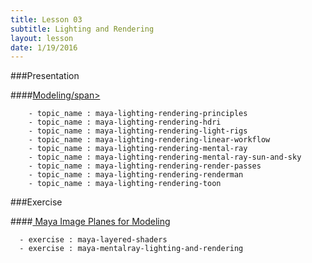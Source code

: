 ```yaml
---
title: Lesson 03
subtitle: Lighting and Rendering
layout: lesson
date: 1/19/2016
---
```


###Presentation

####<a href="/3d-digital-art-and-design--oer/presentations/modeling.html"><span class="exercise-title">Modeling/span></a>

        - topic_name : maya-lighting-rendering-principles
        - topic_name : maya-lighting-rendering-hdri
        - topic_name : maya-lighting-rendering-light-rigs
        - topic_name : maya-lighting-rendering-linear-workflow
        - topic_name : maya-lighting-rendering-mental-ray
        - topic_name : maya-lighting-rendering-mental-ray-sun-and-sky
        - topic_name : maya-lighting-rendering-render-passes
        - topic_name : maya-lighting-rendering-renderman
        - topic_name : maya-lighting-rendering-toon

###Exercise

####<a href="/3d-digital-art-and-design--oer/exercises/maya-image-planes-for-modeling/maya-image-planes-for-modeling.html"><span class="exercise-title"> Maya Image Planes for Modeling</span></a>

      - exercise : maya-layered-shaders
      - exercise : maya-mentalray-lighting-and-rendering